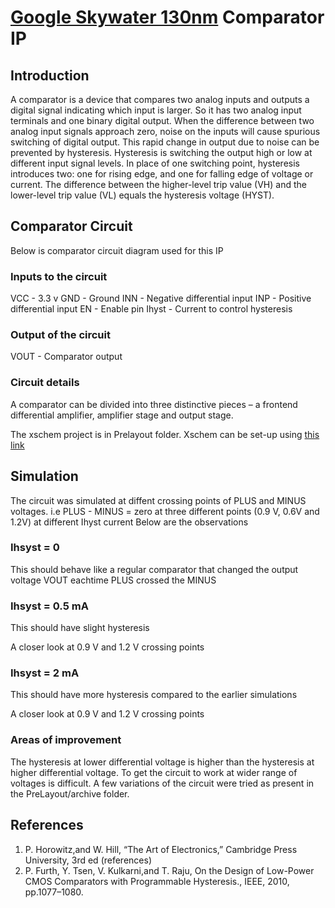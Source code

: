 # [Google Skywater 130nm](https://github.com/google/skywater-pdk) Comparator IP

## Introduction
A comparator is a device that compares two analog inputs and outputs a digital signal indicating which input is larger. So it has two analog input terminals and one binary digital output. 
When the difference between two analog input signals approach zero, noise on the inputs will cause spurious switching of digital output. This rapid change in output due to noise can be prevented by hysteresis. Hysteresis is switching the output high or low at different input signal levels. In place of one switching point, hysteresis introduces two: one for rising edge, and one for falling edge of voltage or current. The difference between the higher-level trip value (VH) and the lower-level trip value (VL) equals the hysteresis voltage (HYST).


## Comparator Circuit
Below is comparator circuit diagram used for this IP
[](Images/CircuitDiagram.png)

### Inputs to the circuit
VCC - 3.3 v
GND - Ground
INN - Negative differential input
INP - Positive differential input
EN  - Enable pin
Ihyst - Current to control hysteresis

### Output of the circuit
VOUT - Comparator output

### Circuit details
A comparator can be divided into three distinctive pieces – a frontend differential amplifier, amplifier stage and output stage.

The xschem project is in Prelayout folder.
Xschem can be set-up using [this link](https://www.youtube.com/watch?v=jXmmxO8WG8s)

## Simulation
The circuit was simulated at diffent crossing points of PLUS and MINUS voltages. i.e PLUS - MINUS = zero at three different points (0.9 V, 0.6V and 1.2V) at different Ihyst current
Below are the observations

### Ihsyst = 0
This should behave like a regular comparator that changed the output voltage VOUT eachtime PLUS crossed the MINUS
[](Images/ngspice_zero_ihyst.png)

### Ihsyst = 0.5 mA
This should have slight hysteresis
[](Images/ngspice_0.5m_ihyst_all.png)

A closer look at 0.9 V and 1.2 V crossing points
[](Images/ngspice_0.5m_ihyst_closeup_0.9v.png)
[](Images/ngspice_0.5m_ihyst_closeup_1.2v.png)

### Ihsyst = 2 mA
This should have more hysteresis compared to the earlier simulations
[](Images/ngspice_2m_ihyst_all.png)

A closer look at 0.9 V and 1.2 V crossing points
[](Images/ngspice_2m_ihyst_closeup_0.9v.png)
[](Images/ngspice_2m_ihyst_closeup_1.2v.png)

### Areas of improvement
The hysteresis at lower differential voltage is higher than the hysteresis at higher differential voltage. To get the circuit to work at wider range of voltages is difficult. 
A few variations of the circuit were tried as present in the PreLayout/archive folder. 

## References
1. P. Horowitz,and W. Hill, “The Art of Electronics,” Cambridge Press University, 3rd ed (references) 
2. P. Furth, Y. Tsen, V. Kulkarni,and T. Raju, On the Design of Low-Power CMOS Comparators with Programmable Hysteresis., IEEE, 2010, pp.1077–1080.
